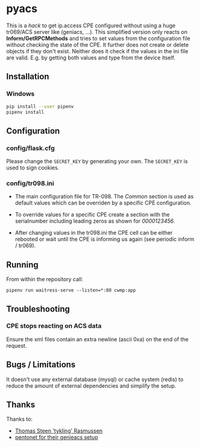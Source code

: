# pyacs

This is a *hack* to get ip.access CPE configured without using a huge tr069/ACS server like (geniacs, ...).
This simplified version only reacts on **Inform/GetRPCMethods**  and tries to set values from the configuration file without checking the state of the CPE.
It further does not create or delete objects if they don't exist. Neither does it check if the values in the ini file are valid. E.g. by getting both values and type from the device itself.

## Installation

### Windows


```sh
pip install --user pipenv
pipenv install
```

## Configuration

### config/flask.cfg

Please change the `SECRET_KEY` by generating your own. The `SECRET_KEY` is used to sign cookies.

### config/tr098.ini

- The main configuration file for TR-098. The *Common* section is used as default values which can be overriden by a specific CPE configuration.

- To override values for a specific CPE create a section with the serialnumber including leading zeros as shown for *0000123456*.

- After changing values in the tr098.ini the CPE cell can be either rebooted or wait until the CPE is informing us again (see periodic inform / tr069).

## Running

From within the repository call:
```
pipenv run waitress-serve --listen=*:80 cwmp:app
```

## Troubleshooting

### CPE stops reacting on ACS data

Ensure the xml files contain an extra newline (ascii 0xa) on the end of the request.

## Bugs / Limitations

It doesn't use any external database (mysql) or cache system (redis) to reduce the amount of external dependencies and simplify the setup.

## Thanks

Thanks to:

* [Thomas Steen 'tykling' Rasmussen](https://github.com/tykling/)
* [pentonet for their genieacs setup](https://github.com/Pentonet/pentonet-genieacs-package)
